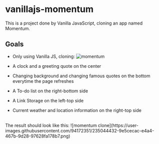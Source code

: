 # vanillajs-momentum

This is a project done by Vanilla JavaScript, cloning an app named Momentum.

## Goals
- Only using Vanilla JS, cloning:
![momentum](https://user-images.githubusercontent.com/94172351/235044456-a33da295-7408-4a17-a5de-be2a9c55aa55.jpg)

- A clock and a greeting quote on the center
- Changing background and changing famous quotes on the bottom everytime the page refreshes
- A To-do list on the right-bottom side
- A Link Storage on the left-top side
- Current weather and location information on the right-top side
<br>
The result should look like this:
![momentum clone](https://user-images.githubusercontent.com/94172351/235044432-9e5cecac-e4a4-467b-9d28-97628fa178b7.png)

